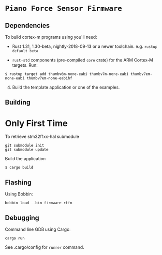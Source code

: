# `Piano Force Sensor Firmware`


## Dependencies

To build cortex-m programs using you'll need:

- Rust 1.31, 1.30-beta, nightly-2018-09-13 or a newer toolchain. e.g. `rustup
  default beta`

- `rust-std` components (pre-compiled `core` crate) for the ARM Cortex-M
  targets. Run:

``` console
$ rustup target add thumbv6m-none-eabi thumbv7m-none-eabi thumbv7em-none-eabi thumbv7em-none-eabihf
```


4. Build the template application or one of the examples.

## Building

# Only First Time

To retrieve stm32f1xx-hal submodule

``` console
git submodule init
git submodule update
```

Build the application

``` console
$ cargo build
```


## Flashing

Using Bobbin:

```
bobbin load --bin firmware-rtfm
```

## Debugging

Command line GDB using Cargo:

```
cargo run
```

See .cargo/config for `runner` command.